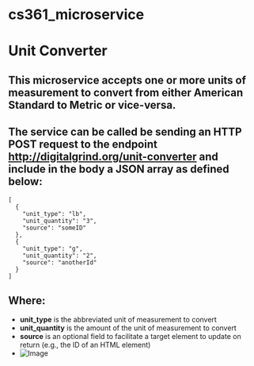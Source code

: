 # cs361_microservice
# Unit Converter
## This microservice accepts one or more units of measurement to convert from either American Standard to Metric or vice-versa.

## The service can be called be sending an HTTP POST request to the endpoint **http://digitalgrind.org/unit-converter** and include in the body a JSON array as defined below:
```
[
  {
    "unit_type": "lb",
    "unit_quantity": "3",
    "source": "someID"
  },
  {
    "unit_type": "g",
    "unit_quantity": "2",
    "source": "anotherId"
  }
]
```
## Where:
- **unit_type** is the abbreviated unit of measurement to convert 
- **unit_quantity** is the amount of the unit of measurement to convert
- **source** is an optional field to facilitate a target element to update on return (e.g., the ID of an HTML element)
- ![Image](https://en.wikipedia.org/wiki/Ada_Lovelace#/media/File:Ada_Lovelace_portrait.jpg](https://upload.wikimedia.org/wikipedia/commons/thumb/a/a4/Ada_Lovelace_portrait.jpg/800px-Ada_Lovelace_portrait.jpg)https://upload.wikimedia.org/wikipedia/commons/thumb/a/a4/Ada_Lovelace_portrait.jpg/800px-Ada_Lovelace_portrait.jpg)
